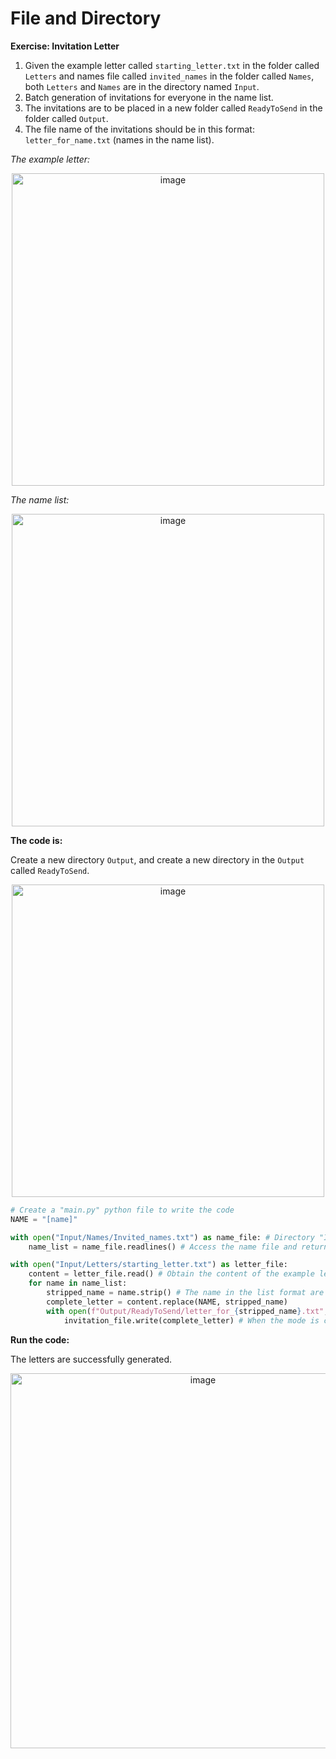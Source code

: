 # File and Directory

**Exercise: Invitation Letter**
1. Given the example letter called `starting_letter.txt` in the folder called `Letters` and names file called `invited_names` in the folder called `Names`, both `Letters` and `Names` are in the directory named `Input`.
2. Batch generation of invitations for everyone in the name list.
3. The invitations are to be placed in a new folder called `ReadyToSend` in the folder called `Output`.
4. The file name of the invitations should be in this format: `letter_for_name.txt` (names in the name list).

_The example letter:_

<div align=center>
<img width="500" alt="image" src="https://github.com/ShiyuFan0820/PythonLearningNote/assets/149340606/ad759f7c-8ece-4e45-b074-4846792b17be">
</div>

_The name list:_

<div align=center>
<img width="500" alt="image" src="https://github.com/ShiyuFan0820/PythonLearningNote/assets/149340606/ba220d75-66e7-460b-b358-0325e2fa4350">
</div>

**The code is:**

Create a new directory `Output`, and create a new directory in the `Output` called `ReadyToSend`.

<div align=center>
<img width="500" alt="image" src="https://github.com/ShiyuFan0820/PythonLearningNote/assets/149340606/cd5ec4a3-a0a0-4128-a656-95d88484978b">
</div>

```py
# Create a "main.py" python file to write the code
NAME = "[name]"

with open("Input/Names/Invited_names.txt") as name_file: # Directory "Input" and the "main.py" are under the same directory the "./" can be omitted.
    name_list = name_file.readlines() # Access the name file and return the list format.

with open("Input/Letters/starting_letter.txt") as letter_file:
    content = letter_file.read() # Obtain the content of the example letter.
    for name in name_list:
        stripped_name = name.strip() # The name in the list format are automatically followed by a "/n" sign, so we need to just strip the name text from it.
        complete_letter = content.replace(NAME, stripped_name)
        with open(f"Output/ReadyToSend/letter_for_{stripped_name}.txt", mode="w") as invitation_file: 
            invitation_file.write(complete_letter) # When the mode is changed to "w", the text file will generate a new file if there is no file of the defined name, or replace everything with new content.

```

**Run the code:**

The letters are successfully generated.

<div align=center>
<img width="600" alt="image" src="https://github.com/ShiyuFan0820/PythonLearningNote/assets/149340606/131684af-7df9-4279-8ffd-2a845922a9ef">
</div>



